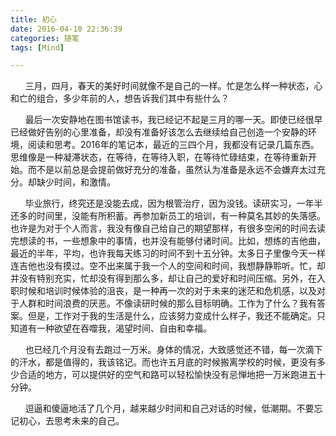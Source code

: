 ```yaml
---
title: 初心
date: 2016-04-10 22:36:39
categories: 随笔
tags: [Mind]

---
```

      三月，四月，春天的美好时间就像不是自己的一样。忙是怎么样一种状态，心和亡的组合，多少年前的人，想告诉我们其中有些什么？

      最后一次安静地在图书馆读书，我已经记不起是三月的哪一天。即使已经很早已经做好告别的心里准备，却没有准备好该怎么去继续给自己创造一个安静的环境，阅读和思考。2016年的笔记本，最近的三四个月，我都没有记录几篇东西。思维像是一种凝滞状态，在等待，在等待入职，在等待忙碌结束，在等待重新开始。而不是以前总是会提前做好充分的准备，虽然认为准备是永远不会嫌弃太过充分。却缺少时间，和激情。

      毕业旅行，终究还是没能去成，因为根管治疗，因为没钱。读研实习，一年半还多的时间里，没能有所积蓄。再参加新员工的培训，有一种莫名其妙的失落感。也许是为对于个人而言，我没有像自己给自己的期望那样，有很多空闲的时间去读完想读的书，一些想象中的事情，也并没有能够付诸时间。比如，想练的吉他曲，最近的半年，平均，也许我每天练习的时间不到十五分钟。太多日子里像今天一样连吉他也没有摸过。空不出来属于我一个人的空间和时间，我想静静聆听。忙，却并没有特别充实，忙却没有得到那么多，却让自己的爱好和时间压缩。另外，在入职时候和培训时候体验的沮丧，是一种再一次的对于未来的迷茫和危机感，以及对于人群和时间浪费的厌恶。不像读研时候的那么目标明确。工作为了什么？我有答案。但是，工作对于我的生活是什么，应该努力变成什么样子，我还不能确定。只知道有一种欲望在吞噬我，渴望时间、自由和幸福。

      也已经几个月没有去跑过一万米。身体的情况，大致感觉还不错，每一次滴下的汗水，都是值得的，我该铭记。而也许五月底的时候搬离学校的时候，更没有多少合适的地方，可以提供好的空气和路可以轻松愉快没有忌惮地把一万米跑进五十分钟。

      逗逼和傻逼地活了几个月，越来越少时间和自己对话的时候，低潮期。不要忘记初心，去思考未来的自己。